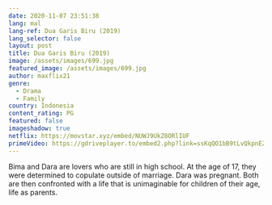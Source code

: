 ```yaml
---
date: 2020-11-07 23:51:38
lang: mal
lang-ref: Dua Garis Biru (2019)
lang_selector: false
layout: post
title: Dua Garis Biru (2019)
image: /assets/images/699.jpg
featured_image: /assets/images/699.jpg
author: maxflix21
genre:
  - Drama
  - Family
country: Indonesia
content_rating: PG
featured: false
imageshadow: true
netflix: https://movstar.xyz/embed/NUWJ9UkZ8ORlIUF
primeVideo: https://gdriveplayer.to/embed2.php?link=ssKqQO1bB9tLvQkpnEZE9wX7U%252BYBWkNoG1ILkOs4LyE8QEP2St9mm9Zl0EJ6no%252FecLMwQSt5lcoErQ7ctlVWrX2bkBiZtote6h9OXmspOkgXsTRjKHNlfgueLK5ee5nsJzIFdPiwp%252FYUpoNEOH6BcZjJOwd%252BD8Fa0MqyV5HBIuMDWTC1YKZuOZlRMcu67y%252FnU%253D
---
```

Bima and Dara are lovers who are still in high school. At the age of 17, they were determined to copulate outside of marriage. Dara was pregnant. Both are then confronted with a life that is unimaginable for children of their age, life as parents.